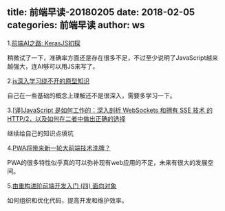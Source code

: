 title: 前端早读-20180205
date: 2018-02-05
categories: 前端早读
author: ws
---
1.[前端AI之路: KerasJS初探](https://qianduan.group/posts/5a6ee5d80cf6b624d2239c8f?utm_medium=hao.caibaojian.com&utm_source=hao.caibaojian.com)

稍微试了一下，准确率方面还是存在很多不足，不过至少说明了JavaScript越来越强大，连AI够可以用JS来写了。

2.[js深入学习绕不开的原型知识](https://www.tuicool.com/articles/MVRr6vj)

自己在一些基础的概念上理解还不是很深入，需要多学习一下。

3.[[译]JavaScript 是如何工作的：深入剖析 WebSockets 和拥有 SSE 技术 的 HTTP/2，以及如何在二者中做出正确的选择](https://juejin.im/post/5a522647518825732d7f6cbb)

继续给自己的知识点填坑

4.[PWA将带来新一轮大前端技术洗牌？](https://mp.weixin.qq.com/s?__biz=MzUyODMzMjY3OQ==&mid=2247483788&idx=1&sn=b96c346b7aa710910dd1fe3b68967fd0&chksm=fa70a364cd072a724ada68df64bcda3071c6361a85757dd14d03a867108010d38e76c6826526&scene=21#wechat_redirect)

PWA的很多特性似乎真的可以弥补现有web应用的不足，未来有很大的发展空间。

5.[由重构进阶前端开发入门 (四) 面向对象](http://blog.krimeshu.com/2018/01/31/basic-knowledge-points-for-beginner-3/?utm_medium=hao.caibaojian.com&utm_source=hao.caibaojian.com)

如何组织和优化代码，提高开发和维护效率。
